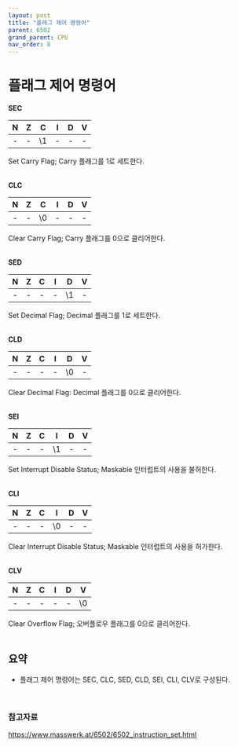 ```yaml
---
layout: post
title: "플래그 제어 명령어"
parent: 6502
grand_parent: CPU
nav_order: 8
---
```


# 플래그 제어 명령어

**SEC**  

| N | Z | C | I | D | V |
|:-:|:-:|:-:|:-:|:-:|:-:|
|\- |\- |\1 |\- |\- |\- |

Set Carry Flag; Carry 플래그를 1로 세트한다.  
<br>

**CLC**  

| N | Z | C | I | D | V |
|:-:|:-:|:-:|:-:|:-:|:-:|
|\- |\- |\0 |\- |\- |\- |

Clear Carry Flag; Carry 플래그를 0으로 클리어한다.  
<br>

**SED**  

| N | Z | C | I | D | V |
|:-:|:-:|:-:|:-:|:-:|:-:|
|\- |\- |\- |\- |\1 |\- |

Set Decimal Flag; Decimal 플래그를 1로 세트한다.  
<br>

**CLD**  

| N | Z | C | I | D | V |
|:-:|:-:|:-:|:-:|:-:|:-:|
|\- |\- |\- |\- |\0 |\- |

Clear Decimal Flag: Decimal 플래그를 0으로 클리어한다.  
<br>

**SEI**  

| N | Z | C | I | D | V |
|:-:|:-:|:-:|:-:|:-:|:-:|
|\- |\- |\- |\1 |\- |\- |

Set Interrupt Disable Status; Maskable 인터럽트의 사용을 불허한다.  
<br>

**CLI**

| N | Z | C | I | D | V |
|:-:|:-:|:-:|:-:|:-:|:-:|
|\- |\- |\- |\0 |\- |\- |

Clear Interrupt Disable Status; Maskable 인터럽트의 사용을 허가한다.  
<br>

**CLV**  

| N | Z | C | I | D | V |
|:-:|:-:|:-:|:-:|:-:|:-:|
|\- |\- |\- |\- |\- |\0 |

Clear Overflow Flag; 오버플로우 플래그를 0으로 클리어한다.  
<br>
  

## 요약
- 플래그 제어 명령어는 SEC, CLC, SED, CLD, SEI, CLI, CLV로 구성된다.  
<br>

### 참고자료
<https://www.masswerk.at/6502/6502_instruction_set.html>